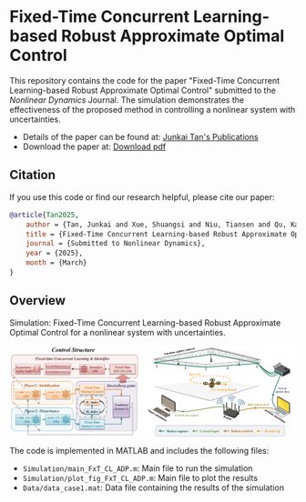 # Fixed-Time Concurrent Learning-based Robust Approximate Optimal Control

This repository contains the code for the paper "Fixed-Time Concurrent Learning-based Robust Approximate Optimal Control" submitted to the *Nonlinear Dynamics* Journal. The simulation demonstrates the effectiveness of the proposed method in controlling a nonlinear system with uncertainties.

+ Details of the paper can be found at: [Junkai Tan's Publications](https://tanjunkai2001.github.io/publications/)
+ Download the paper at: [Download pdf](https://tanjunkai2001.github.io/assets/Unmanned%20aerial-ground%20vehicle%20finite-time%20docking%20control%20via%20pursuit-evasion%20games.pdf)

## Citation

If you use this code or find our research helpful, please cite our paper:

```bibtex
@article{Tan2025,
    author = {Tan, Junkai and Xue, Shuangsi and Niu, Tiansen and Qu, Kai and Cao, Hui and Chen, Badong},
    title = {Fixed-Time Concurrent Learning-based Robust Approximate Optimal Control},
    journal = {Submitted to Nonlinear Dynamics},
    year = {2025},
    month = {March}
}
```
<!-- ,
    doi = {10.1007/s11071-025-11021-6},
    url = {https://doi.org/10.1007/s11071-025-11021-6} -->
## Overview

Simulation: Fixed-Time Concurrent Learning-based Robust Approximate Optimal Control for a nonlinear system with uncertainties.
<div style="display: flex; justify-content: space-between;">
    <img src="Structure_V3.png" alt="Algorithm structure" width="45%"/>
    <img src="sketch.png" alt="Hardware sketch" width="53%"/>
</div>

The code is implemented in MATLAB and includes the following files:
- `Simulation/main_FxT_CL_ADP.m`: Main file to run the simulation
- `Simulation/plot_fig_FxT_CL_ADP.m`: Main file to plot the results
- `Data/data_case1.mat`: Data file containing the results of the simulation
